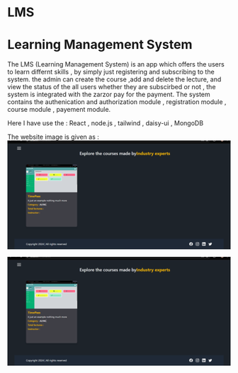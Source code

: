 # LMS
# Learning Management System

The LMS (Learning Management System) is an app which offers the users to learn differnt skills , 
by simply just registering and  subscribing to the system. the admin can create the course ,add and delete 
the lecture, and view the status of the all users whether they are subscirbed or not , the system is integrated with the
zarzor pay for the payment. The system contains the authenication and authorization module , registration module ,
course module , payement module.

Here I have use the : React , node.js , tailwind , daisy-ui , MongoDB

The website image is given as :
![lms_1](https://github.com/Dev-Chourasiya/LMS/blob/main/11%20lms%202.png)


![lms_2](https://github.com/Dev-Chourasiya/LMS/blob/main/11%20lms%202.png)
